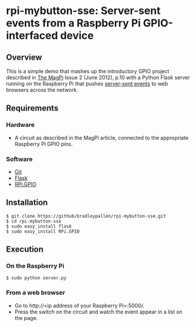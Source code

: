# rpi-mybutton-sse: Server-sent events from a Raspberry Pi GPIO-interfaced device

## Overview

This is a simple demo that mashes up the introductory GPIO project
described in [The MagPi][1] Issue 2 (June 2012), p.10 with a Python
Flask server running on the Raspberry Pi that pushes [server-sent
events][2] to web browsers across the network.

## Requirements

### Hardware

* A circuit as described in the MagPi article, connected to the
  appropriate Raspberry Pi GPIO pins.

### Software

* [Git][3]
* [Flask][4]
* [RPi.GPIO][5]

## Installation

    $ git clone https://github/bradleypallen/rpi-mybutton-sse.git
    $ cd rpi-mybutton-sse
    $ sudo easy_install flask
    $ sudo easy_install RPi.GPIO

## Execution

### On the Raspberry Pi

    $ sudo python server.py

### From a web browser

* Go to http://\<ip address of your Raspberry Pi\>:5000/.
* Press the switch on the circuit and watch the event appear in a list
  on the page.

[1]: http://www.themagpi.com/
[2]: http://www.w3.org/TR/eventsource/
[3]: http://git-scm.com/
[4]: http://flask.pocoo.org/
[5]: http://pypi.python.org/pypi/RPi.GPIO


